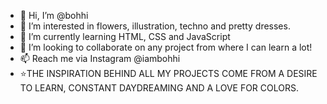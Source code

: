 - 👋 Hi, I’m @bohhi
- 👀 I’m interested in flowers, illustration, techno and pretty dresses.
- 🌱 I’m currently learning HTML, CSS and JavaScript
- 💞️ I’m looking to collaborate on any project from where I can learn a lot!
- 📫 Reach me via Instagram @iambohhi
- ⭐THE INSPIRATION BEHIND ALL MY PROJECTS COME FROM A DESIRE TO LEARN, CONSTANT DAYDREAMING AND A LOVE FOR COLORS.

<!---
bohhi/bohhi is a ✨ special ✨ repository because its `README.md` (this file) appears on your GitHub profile.
You can click the Preview link to take a look at your changes.
--->
